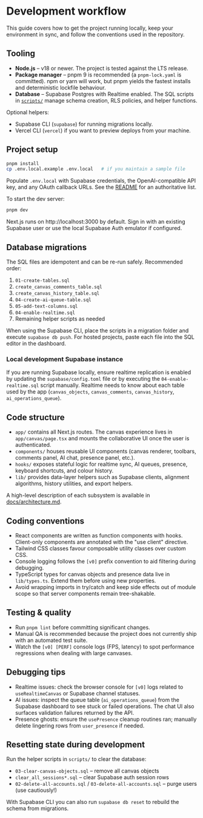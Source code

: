 # Development workflow

This guide covers how to get the project running locally, keep your environment
in sync, and follow the conventions used in the repository.

## Tooling

- **Node.js** – v18 or newer. The project is tested against the LTS release.
- **Package manager** – pnpm 9 is recommended (a `pnpm-lock.yaml` is committed).
  npm or yarn will work, but pnpm yields the fastest installs and deterministic
  lockfile behaviour.
- **Database** – Supabase Postgres with Realtime enabled. The SQL scripts in
  [`scripts/`](../scripts) manage schema creation, RLS policies, and helper
  functions.

Optional helpers:

- Supabase CLI (`supabase`) for running migrations locally.
- Vercel CLI (`vercel`) if you want to preview deploys from your machine.

## Project setup

```bash
pnpm install
cp .env.local.example .env.local   # if you maintain a sample file
```

Populate `.env.local` with Supabase credentials, the OpenAI-compatible API key,
and any OAuth callback URLs. See the [README](../README.md#environment-variables)
for an authoritative list.

To start the dev server:

```bash
pnpm dev
```

Next.js runs on http://localhost:3000 by default. Sign in with an existing
Supabase user or use the local Supabase Auth emulator if configured.

## Database migrations

The SQL files are idempotent and can be re-run safely. Recommended order:

1. `01-create-tables.sql`
2. `create_canvas_comments_table.sql`
3. `create_canvas_history_table.sql`
4. `04-create-ai-queue-table.sql`
5. `05-add-text-columns.sql`
6. `04-enable-realtime.sql`
7. Remaining helper scripts as needed

When using the Supabase CLI, place the scripts in a migration folder and execute
`supabase db push`. For hosted projects, paste each file into the SQL editor in
the dashboard.

### Local development Supabase instance

If you are running Supabase locally, ensure realtime replication is enabled by
updating the `supabase/config.toml` file or by executing the
`04-enable-realtime.sql` script manually. Realtime needs to know about each table
used by the app (`canvas_objects`, `canvas_comments`, `canvas_history`,
`ai_operations_queue`).

## Code structure

- `app/` contains all Next.js routes. The canvas experience lives in
  `app/canvas/page.tsx` and mounts the collaborative UI once the user is
  authenticated.
- `components/` houses reusable UI components (canvas renderer, toolbars,
  comments panel, AI chat, presence panel, etc.).
- `hooks/` exposes stateful logic for realtime sync, AI queues, presence,
  keyboard shortcuts, and colour history.
- `lib/` provides data-layer helpers such as Supabase clients, alignment
  algorithms, history utilities, and export helpers.

A high-level description of each subsystem is available in
[docs/architecture.md](./architecture.md).

## Coding conventions

- React components are written as function components with hooks. Client-only
  components are annotated with the "use client" directive.
- Tailwind CSS classes favour composable utility classes over custom CSS.
- Console logging follows the `[v0]` prefix convention to aid filtering during
  debugging.
- TypeScript types for canvas objects and presence data live in `lib/types.ts`.
  Extend them before using new properties.
- Avoid wrapping imports in try/catch and keep side effects out of module scope
  so that server components remain tree-shakable.

## Testing & quality

- Run `pnpm lint` before committing significant changes.
- Manual QA is recommended because the project does not currently ship with an
  automated test suite.
- Watch the `[v0] [PERF]` console logs (FPS, latency) to spot performance
  regressions when dealing with large canvases.

## Debugging tips

- Realtime issues: check the browser console for `[v0]` logs related to
  `useRealtimeCanvas` or Supabase channel statuses.
- AI issues: inspect the queue table (`ai_operations_queue`) from the Supabase
  dashboard to see stuck or failed operations. The chat UI also surfaces
  validation failures returned by the API.
- Presence ghosts: ensure the `usePresence` cleanup routines ran; manually delete
  lingering rows from `user_presence` if needed.

## Resetting state during development

Run the helper scripts in `scripts/` to clear the database:

- `03-clear-canvas-objects.sql` – remove all canvas objects
- `clear_all_sessions*.sql` – clear Supabase auth session rows
- `02-delete-all-accounts.sql` / `03-delete-all-accounts.sql` – purge users
  (use cautiously!)

With Supabase CLI you can also run `supabase db reset` to rebuild the schema from
migrations.
